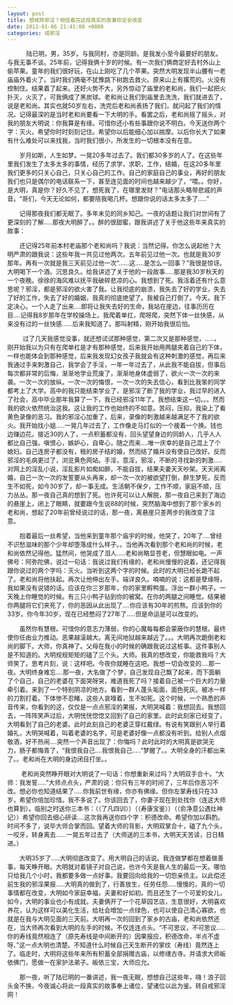 ```yaml
---
layout: post
title: 想戒除邪淫？相信看完这段真实的故事你定会改变
date: 2011-01-06 21:41:00 +0800
categories: 戒邪淫
---
```


　　    陆已明，男，35岁。与我同村，亦是同龄。是我发小至今最要好的朋友。与我无事不谈。25年前，记得我俩十岁的时候。有一次我们俩商定好去村外山上偷苹果。童年的我们很好玩，在山上刚吃了几个苹果。突然大明发现半山腰有一老庙庙外着火了。当时我们俩毫不犹豫跳下树跑去救火。原来山上有撂荒的。火没有控制住。结果着了起来。还好火势不大，另外惊动了庙里的老和尚，我们一起把火扑灭，火灭了，可我俩成了黑炭球。老和尚让我们到庙里去洗洗，我们就进去了，说是老和尚。其实也就50岁左右，洗完后老和尚表扬了我们，就问起了我们的情况。记得最深的是当时老和尚要看一下大明的手。看罢之后，老和尚摇了摇头，对我的朋友大明说：你我算是有缘。可惜你还小有些事跟你说不明白。今天送你两个字：灭火。希望你时时刻刻记住。希望你以后能细心加以揣摩。以后你长大了如果有什么难处可以来找我，当时我们很小，所发生的一切根本没有在意。
　　岁月如斯，人生如梦。一晃20多年过去了。我们都30多岁的人了。在这些年里我们发生了太多太多的事情，经历了求学，求职，工作，结婚，在这20多年里我们更多的只关心自己，只关心自己的工作。自己的家庭自己的事业，再好的朋友我们也只是偶尔的电话联系一下，甚至连见面的时间也越来越少了，“喂。。你好，是大明，真是你？好久不见了，想死我了，在哪里发财？”电话那头略带悲戚的声音。“哥们，今天无论如何，都要陪我喝几杯。想跟你说的话太多太多了.....”
　　记得那夜我们都无眠了。多年未见的同乡知己。一夜的话题让我们对世间有了更深刻的了解.....那夜大明醉了。。醉的很甜蜜，跟我讲述了关于他这些年来真实的故事：
　　还记得25年前本村老庙那个老和尚吗？我说：当然记得。你怎么说起他？大明严肃的跟我说：这些年我一共见过他两次。五年前见过他一次。也就是我30岁那年。再有一次就是我三天前见过他一次“......这.....是怎么一回事？”我很是惊讶。大明喝下一个酒。沉思良久。给我讲述了关于他的一段故事.....那是我30岁秋天的一个夜晚。徐徐的海风难以抚平我破碎悲凉的心。我想到了死。我活着还有什么意思呢？邪淫，都是邪淫的欲火害了我。让我彻底的崩溃，我失去了好的学业，失去了好的工作，失去了好的婚姻，我真的彻底绝望了。我被自己打倒了。今天。我下定决心。一个人走了出来....即将让我失去好的生命，我站在崖边，往事历历在目....记得我8岁那年在学校操场上。我爬着单扛，爬呀爬，突然下体一丝快感，从来没有过的一丝快感......后来我知道了。那叫射精，刚开始我很后怕。
　　  过了几天我感觉没事，就还想试试那种感觉，第二次又是那种感觉，.....，刚开始我以为只有在爬单杠是才有那种感觉，后来我开始用两腿夹着自己的下体，一样也能体会到那种感觉，后来我发现幻女孩子我就会有这种刺激的感觉，再后来我通过手来刺激自己，我学会了手淫，一年一年过去了，从此我不能自拔，但事后每次都非常的后悔，渐渐地学业荒废了，渐渐地身体虚弱了，欲火一次一次的来袭。一次一次的放纵。一次一次的悔恨，一次一次的失去信心，看到比我笨的同学都考上了大学。高中的我只能结束学业了，是邪淫了断了我的学业，我过早的进入了社会，高中毕业那年我算了一下，我已经邪淫11年了。我想结束这一切。。。然而我的欲火依然统治这我。这让我的工作也始终的不如意。苦闷，压抑，我染上了看黄色录像的恶习。我的邪淫心加重了，后来，录像的刺激越来越满足不了我的欲火。我开始找小姐.....一晃几年过去了，工作像走马灯似的一个接着一个换。钱也边赚边花。接近30的人了，一点积蓄都没有，回头望望身边的同龄人，几乎人人都比自己强。嗔恨心，嫉妒心，自卑心，随之而来....唯一庆幸的是自己混上了个媳妇。自己连房子都没有，租的房子结的婚，然而结了婚并没有使自己改好。反而邪淫的毛病更过了，浏览黄色网站。手淫，意淫，邪淫，不断的寻找新的刺激.....对网上的淫乱小说，淫乱影片如痴如醉，不能自拔，结果夫妻天天吵架。天天闹离婚，自己一次一次的发誓要从头再来，却一次一次的被欲望打倒，醉生梦死，反而生不如死，如今30岁了，却一事无成。生活朝不保夕，工作不顺，家庭不顺，压力丛丛。那一夜自己真的想到了死。也许死可以让人解脱，那一夜自己来到了海边的悬崖上，闭上了眼睛，就要跟今生说88的时候，突然脑海中想到了那个家乡的老和尚，想起了20年前曾经说过的话，那一夜，离悬崖只差两步的我改变了注意。
　　抱着最后一丝希望，当他来到童年那个庙宇的时候，他哭了，20年了....曾经不识愁滋味的那个少年却堕落成什么样子。。当他再次看到那个老和尚的时候，老和尚依然记得他。猛然间，他哭成了泪人.....老和尚略显苍老，但慧眼如电。一声佛号：阿弥陀佛，说过一句话：我说过我们有缘的，老和尚慢慢的说着，还记得我跟你说过的两个字吗：灭火。当听到这两个字的时候。此时的大明已经长跪不起了。老和尚将他扶起。再次让他伸出左手。端详良久。喃喃的说：这都是孽缘呀，我如果没有说错的话。应该在你三岁那年，你的家里孵鸭蛋。浮出一群小鸭子。一天晚上你睡觉的时候。有三只小鸭子钻到你的被窝。在你的两腿之间睡觉。结果被你两腿将它们夹死了，你的恶因从此出现了....你应该有30年的煎熬。应该到你的33岁。你今年30岁，现在已经憋闷了27年了.....但是命运是可以改变的。
　　虽然你有慧根。可惜你的意志力薄弱，你的心魔每每都会蒙蔽你的慧根。最终使你任由业力推动。恶果越滚越大。离无间地狱越来越近了。。。大明再次跪倒老和尚的脚下。大师，你真神了。父母在我小的时候的确跟我说过这桩事。这件事别人是不知道的。大明规规矩矩的磕了三个头。大师。我真的想改变，你能救我吗？大师笑了。思考片刻，说：这样吧。今夜你就睡在这吧。我想一切会改变的....那一夜。大明终身难忘....那一夜，大名做了个梦，自己发现自己飘了起来，而下面躺了个自己，自己的老婆在下面哭呀哭，难道我死了吗？接着自己被一个巨大的力量牵引着。来到了一个特别阴凉的地方。看到一群人蓬头垢面，面色死灰。被冰一样的刀割打着。下体惨不忍睹，这些人哀嚎着，生不如死。这个时候，一个熟悉的声音传来，你看到的这，仅仅是一点点邪淫的果报，大明哭喊着：我想回去。我想回去，一阵阵笑声过后，大明恍恍惚惚又回到了自己的家里。此时此刻家已经变了，大明看到了自己的老婆。此时此刻自己的老婆正穿红戴绿。有说有笑跟别人举行着婚礼，大明哭喊着，叫着老婆的名字，可是老婆好像一点都没有听到。给别人点烟敬酒，好不热闹....突然一个声音出现了：你悔吗？此时此时的大明真是欲哭无力，肠子都悔青了，“我恨我自己....我恨我自己.....”梦醒了。。大明全身的汗都出来了。。老和尚在大明的身边闭目打坐。。
　　 老和尚突然睁开眼对大明说了一句话：你想重新来过吗？大明双手合十。“大师：我发誓.....”大师点点头，严肃的说：你只有三年的时间了，三年后你恶习不改。想必你也知道结果了.....你我前世有缘，你亦有佛缘。但你左掌寿线只在33岁，希望你倍加珍惜。我不多说了。你该回去了，你妻子现在到处找你（连这大师也算到）。临别之时送你三本书：（（了凡四训））（（寿康宝鉴））（（俞净意公遇灶神记））希望你回去细心研读....这次我再送你四个字：积德改命。希望你加以斟酌。时间不多了，说毕大师合掌而回。望着大师的背影，大明双掌合十，磕了九个头，一咬牙，转身离去......一晃五年过去了（大师送的三本书，大明天天苦读，日日精进。）
　　大明35岁了.....大明彻底改变了。用大明自己的话说。我连做梦都在想着做善事，每天睁开眼。大明就对着镜子对自己说，也许今天是我人生的最后一天。哪怕只给我几个小时，我都要多做一点好事。我要回向给我的一切怨亲债主。以此偿还前生我的邪淫果报.....大明真的做到了，行善放生，任劳任怨.....慢慢的，真的一切事情都在改变，大明如今家庭幸福，夫妻和好如初。而且还生了一个可爱的女儿，如今，大明的事业也小有成就。夫妻俩开了一个花草园艺店，生意很好，大明喜欢养花，认为这样可以美化生活，给社会增加一点绿色，也可以使自己清心寡欲，也就是在我与大明见面的三天前。大明再一次的回到了家乡的古庙，老和尚依然还在，当大师再次看到大明的左手的时候。不仅连连点头。“不可思议，不可思议.....你的寿线竟然相连了（原先寿线是中间断开的）因果报应，积德改命，半点不虚呀、”这一点大明也清楚。不知道什么时候自己天生断开的掌纹（寿线）竟然连上了。临走时，大明将这些年来所有积蓄全部捐赠古庙，以修缮古寺。并请求大师皈依佛门，愿做一在家护法弟子。皈依三宝，大师应允。
　　那一夜，听了陆已明的一番讲述，我一夜无眠，想想自己这些年，嗨！浪子回头金不换，今夜诚心将此一段真实的故事奉上诸位，望诸位以此为鉴。转自戒邪淫网！